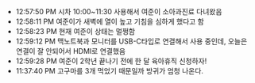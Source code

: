 
- 12:57:50 PM 시차 10:00~11:30 사용해서 여준이 소아과진료 다녀왔음
- 12:58:11 PM 여준이가 새벽에 열이 높고 기침을 심하게 했다고 함
- 12:58:23 PM 현재 여준이 상태는 멀쩡함
- 12:59:12 PM 맥노트북과 모니터를 USB-C타입로 연결해서 사용 중인데, 오늘은 연결이 잘 안되어서 HDMI로 연결했음 
- 12:59:28 PM 여준이 2학년 끝나기 전에 한 달 육아휴직 신청하자!
- 11:37:40 PM 고구마를 3개 먹었기 때문일까 방귀가 엄청 나온다.